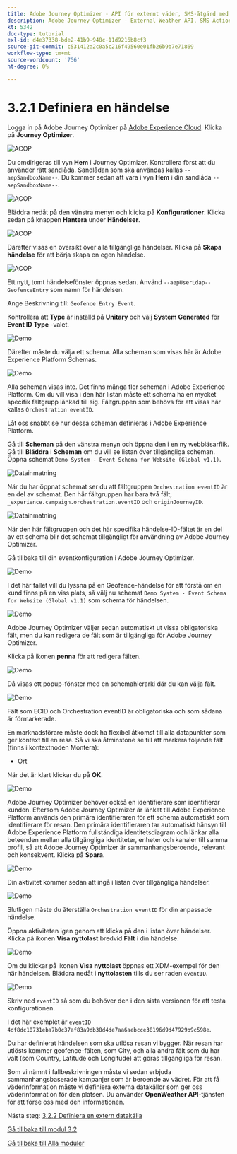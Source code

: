 ```yaml
---
title: Adobe Journey Optimizer - API för externt väder, SMS-åtgärd med mera - Definiera en händelse
description: Adobe Journey Optimizer - External Weather API, SMS Action med mera
kt: 5342
doc-type: tutorial
exl-id: d4e37338-bde2-41b9-948c-11d9216b8cf3
source-git-commit: c531412a2c0a5c216f49560e01fb26b9b7e71869
workflow-type: tm+mt
source-wordcount: '756'
ht-degree: 0%

---
```


# 3.2.1 Definiera en händelse

Logga in på Adobe Journey Optimizer på [Adobe Experience Cloud](https://experience.adobe.com). Klicka på **Journey Optimizer**.

![ACOP](./../../../modules/ajo-b2c/module3.1/images/acophome.png)

Du omdirigeras till vyn **Hem** i Journey Optimizer. Kontrollera först att du använder rätt sandlåda. Sandlådan som ska användas kallas `--aepSandboxName--`. Du kommer sedan att vara i vyn **Hem** i din sandlåda `--aepSandboxName--`.

![ACOP](./../../../modules/ajo-b2c/module3.1/images/acoptriglp.png)

Bläddra nedåt på den vänstra menyn och klicka på **Konfigurationer**. Klicka sedan på knappen **Hantera** under **Händelser**.

![ACOP](./images/acopmenu.png)

Därefter visas en översikt över alla tillgängliga händelser. Klicka på **Skapa händelse** för att börja skapa en egen händelse.

![ACOP](./images/emptyevent.png)

Ett nytt, tomt händelsefönster öppnas sedan.
Använd `--aepUserLdap--GeofenceEntry` som namn för händelsen.

Ange Beskrivning till: `Geofence Entry Event`.

Kontrollera att **Type** är inställd på **Unitary** och välj **System Generated** för **Event ID Type** -valet.

![Demo](./images/evname.png)

Därefter måste du välja ett schema. Alla scheman som visas här är Adobe Experience Platform Schemas.

![Demo](./images/evschema.png)

Alla scheman visas inte. Det finns många fler scheman i Adobe Experience Platform.
Om du vill visa i den här listan måste ett schema ha en mycket specifik fältgrupp länkad till sig. Fältgruppen som behövs för att visas här kallas `Orchestration eventID`.

Låt oss snabbt se hur dessa scheman definieras i Adobe Experience Platform.

Gå till **Scheman** på den vänstra menyn och öppna den i en ny webbläsarflik. Gå till **Bläddra** i **Scheman** om du vill se listan över tillgängliga scheman.
Öppna schemat `Demo System - Event Schema for Website (Global v1.1)`.

![Datainmatning](./images/schemas.png)

När du har öppnat schemat ser du att fältgruppen `Orchestration eventID` är en del av schemat.
Den här fältgruppen har bara två fält, `_experience.campaign.orchestration.eventID` och `originJourneyID`.

![Datainmatning](./images/schemageo.png)

När den här fältgruppen och det här specifika händelse-ID-fältet är en del av ett schema blir det schemat tillgängligt för användning av Adobe Journey Optimizer.

Gå tillbaka till din eventkonfiguration i Adobe Journey Optimizer.

![Demo](./images/evschema.png)

I det här fallet vill du lyssna på en Geofence-händelse för att förstå om en kund finns på en viss plats, så välj nu schemat `Demo System - Event Schema for Website (Global v1.1)` som schema för händelsen.

![Demo](./images/evschema1.png)

Adobe Journey Optimizer väljer sedan automatiskt ut vissa obligatoriska fält, men du kan redigera de fält som är tillgängliga för Adobe Journey Optimizer.

Klicka på ikonen **penna** för att redigera fälten.

![Demo](./images/editfields.png)

Då visas ett popup-fönster med en schemahierarki där du kan välja fält.

![Demo](./images/popup.png)

Fält som ECID och Orchestration eventID är obligatoriska och som sådana är förmarkerade.

En marknadsförare måste dock ha flexibel åtkomst till alla datapunkter som ger kontext till en resa. Så vi ska åtminstone se till att markera följande fält (finns i kontextnoden Montera):

- Ort

När det är klart klickar du på **OK**.

![Demo](./images/popupok.png)

Adobe Journey Optimizer behöver också en identifierare som identifierar kunden. Eftersom Adobe Journey Optimizer är länkat till Adobe Experience Platform används den primära identifieraren för ett schema automatiskt som identifierare för resan.
Den primära identifieraren tar automatiskt hänsyn till Adobe Experience Platform fullständiga identitetsdiagram och länkar alla beteenden mellan alla tillgängliga identiteter, enheter och kanaler till samma profil, så att Adobe Journey Optimizer är sammanhangsberoende, relevant och konsekvent. Klicka på **Spara**.

![Demo](./images/eventidentifier.png)

Din aktivitet kommer sedan att ingå i listan över tillgängliga händelser.

![Demo](./images/eventlist.png)

Slutligen måste du återställa `Orchestration eventID` för din anpassade händelse.

Öppna aktiviteten igen genom att klicka på den i listan över händelser.
Klicka på ikonen **Visa nyttolast** bredvid **Fält** i din händelse.

![Demo](./images/fieldseyepayload.png)

Om du klickar på ikonen **Visa nyttolast** öppnas ett XDM-exempel för den här händelsen. Bläddra nedåt i **nyttolasten** tills du ser raden `eventID`.

![Demo](./images/fieldseyepayloadev.png)

Skriv ned `eventID` så som du behöver den i den sista versionen för att testa konfigurationen.

I det här exemplet är `eventID` `4df8dc10731eba7b0c37af83a9db38d4de7aa6aebcce38196d9d47929b9c598e`.

Du har definierat händelsen som ska utlösa resan vi bygger. När resan har utlösts kommer geofence-fälten, som City, och alla andra fält som du har valt (som Country, Latitude och Longitude) att göras tillgängliga för resan.

Som vi nämnt i fallbeskrivningen måste vi sedan erbjuda sammanhangsbaserade kampanjer som är beroende av vädret. För att få väderinformation måste vi definiera externa datakällor som ger oss väderinformation för den platsen. Du använder **OpenWeather API**-tjänsten för att förse oss med den informationen.

Nästa steg: [3.2.2 Definiera en extern datakälla](./ex2.md)

[Gå tillbaka till modul 3.2](journey-orchestration-external-weather-api-sms.md)

[Gå tillbaka till Alla moduler](../../../overview.md)
